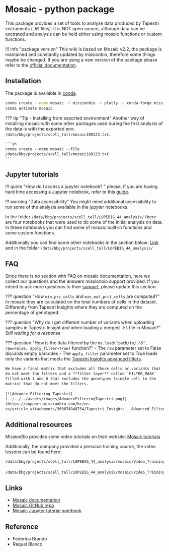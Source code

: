 # Mosaic - python package

This package provides a set of tools to analyze data produced by Tapestri instruments (`.h5` files). It is NOT open source, although data can be exctrated and analysis can be held either using mosaic functions or custom functions.

!!! info "package version"
    This wiki is based on Mosaic v2.2, the package is mantained and constantly updated by missionbio, therefore some things maybe be changed. If you are using a new version of the package please refer to the [official documentation](https://missionbio.github.io/mosaic/index.html).

## Installation

The package is available in [conda](https://anaconda.org/missionbio).

```sh
conda create --name mosaic -c missionbio -c plotly -c conda-forge missionbio.mosaic notebook
conda activate mosaic
```

??? tip "Tip - Installing from exported environment"
    Another way of installing mosaic with some other packages used during the first analysis of the data is with the exported env: `/data/bbg/projects/scell_tall/mosaic180123.txt`.

    ```sh
    conda create --name mosaic --file /data/bbg/projects/scell_tall/mosaic180123.txt
    ```

## Jupyter tutorials

!!! quote "How do I access a jupyter notebook? "
    please, if you are having hard time accessing a Jupyter notebook, refer to this [guide](../../../Cluster_basics/Notebooks_in_cluster.md).

!!! warning "Data accessibility"
    You might need additional accessibility to run some of the analysis available in the jupyter notebooks.

In the folder `/data/bbg/projects/scell_tall/LOPEBIG_44_analysis/` there are four notebooks that were used to do some of the initial analysis on data. In these notebooks you can find some of mosaic built-in functions and some custom functions.

Additionally you can find some other notebooks in the section below: [Link](Mosaic.md#links) and in the folder `/data/bbg/projects/scell_tall/LOPEBIG_44_analysis/`

## FAQ

Since there is no section with FAQ on mosaic documentation, here we collect our questions and the answers missionbio support provided. If you intend to ask more questions to their [support](mailto:ivan.lukic@missionbio.com), please update this section.

??? question "How `min_prc_cells` and `min_mut_prct_cells` are computed?"
    In mosaic they are calculated on the total numbers of cells in the dataset. Differently from Tapestri Insights where they are computed on the percentage of genotyped.

??? question "Why do I get different number of variants when uploading samples in Tapestri Insight and when loading a merged `.h5` file in Mosaic?" 
    _Still waiting for a response_

??? question "How is the data filtered by the `ms.load("path/to/.h5", raw=False, apply_filter=True)` function?"
    - The `raw` parameter set to False discards empty barcodes
    - The `apply_filter` parameter set to True loads only the variants that meets the [Tapestri Insights advanced filters](https://support.missionbio.com/hc/en-us/articles/360042326414-Advanced-filtering).
    
    We have a final matrix that excludes all those cells or variants that do not meet the filters and a **filter layer** called `FILTER_MASK` filled with 1 and 0 that excludes the genotypes (single cell in the matrix) that do not meet the filters. 

    [![Advance Filtering Tapestri](../../../assets/images/AdvanceFilteringTapestri.png)](https://support.missionbio.com/hc/en-us/article_attachments/360074948754/Tapestri_Insights___Advanced_Filtering_Explained.pdf)
    

## Additional resources

MissionBio provides some video tutorials on their website: [Mosaic tutorials](https://missionbio.github.io/mosaic/1_introduction.html#additional-resources)

Additionally, the company provided a personal training course, the video lessons can be found here:

```sh
/data/bbg/projects/scell_tall/LOPEBIG_44_analysis/mosaic/Video_Trainings/MissionBio-3_1-Mosaic.mp4

/data/bbg/projects/scell_tall/LOPEBIG_44_analysis/mosaic/Video_Trainings/MissionBio-3_2-Mosaic.mp4
```

## Links

- [Mosaic documentation](https://missionbio.github.io/mosaic/index.html)
- [Mosaic GitHub repo](https://github.com/MissionBio/mosaic)
- [Mosaic Jupyter tutorial notebook](https://missionbio.github.io/mosaic/_sources/examples/analysis-walkthrough.ipynb)

## Reference

- Federica Brando
- Raquel Blanco
